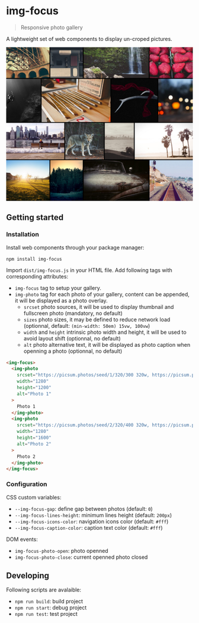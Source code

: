 # img-focus

> Responsive photo gallery

A lightweight set of web components to display un-croped pictures.

![img-focus](https://raw.githubusercontent.com/cedricmn/img-focus/main/img-focus.png)

## Getting started

### Installation

Install web components through your package manager:

```shell
npm install img-focus
```

Import `dist/img-focus.js` in your HTML file.
Add following tags with corresponding attributes:

- `img-focus` tag to setup your gallery.
- `img-photo` tag for each photo of your gallery, content can be appended, it will be displayed as a photo overlay.
  - `srcset` photo sources, it will be used to display thumbnail and fullscreen photo (mandatory, no default)
  - `sizes` photo sizes, it may be defined to reduce network load (optionnal, default: `(min-width: 50em) 15vw, 100vw`)
  - `width` and `height` intrinsic photo width and height, it will be used to avoid layout shift (optionnal, no default)
  - `alt` photo alternative text, it will be displayed as photo caption when openning a photo (optionnal, no default)

```html
<img-focus>
  <img-photo
    srcset="https://picsum.photos/seed/1/320/300 320w, https://picsum.photos/seed/1/640/600 640w, https://picsum.photos/seed/1/1280/1200 1280w"
    width="1280"
    height="1200"
    alt="Photo 1"
  >
    Photo 1
  </img-photo>
  <img-photo
    srcset="https://picsum.photos/seed/2/320/400 320w, https://picsum.photos/seed/2/640/800 640w, https://picsum.photos/seed/2/1280/1600 1280w"
    width="1280"
    height="1600"
    alt="Photo 2"
  >
    Photo 2
  </img-photo>
</img-focus>
```

### Configuration

CSS custom variables:

- `--img-focus-gap`: define gap between photos (default: `0`)
- `--img-focus-lines-height`: minimum lines height (default: `200px`)
- `--img-focus-icons-color`: navigation icons color (default: `#fff`)
- `--img-focus-caption-color`: caption text color (default: `#fff`)

DOM events:

- `img-focus-photo-open`: photo openned
- `img-focus-photo-close`: current openned photo closed

## Developing

Following scripts are avalaible:

- `npm run build`: build project
- `npm run start`: debug project
- `npm run test`: test project
